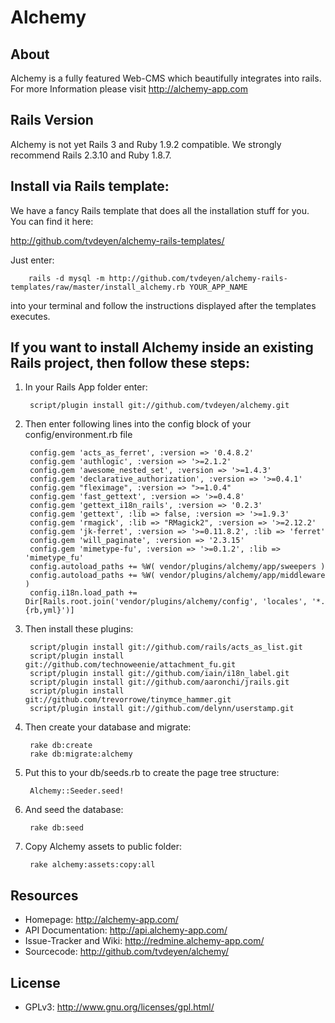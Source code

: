 Alchemy
=======

About
-----

Alchemy is a fully featured Web-CMS which beautifully integrates into rails.
For more Information please visit http://alchemy-app.com

Rails Version
-------------

Alchemy is not yet Rails 3 and Ruby 1.9.2 compatible. We strongly recommend Rails 2.3.10 and Ruby 1.8.7.

Install via Rails template:
---------------------------

We have a fancy Rails template that does all the installation stuff for you. You can find it here:

<http://github.com/tvdeyen/alchemy-rails-templates/>

Just enter:

        rails -d mysql -m http://github.com/tvdeyen/alchemy-rails-templates/raw/master/install_alchemy.rb YOUR_APP_NAME

into your terminal and follow the instructions displayed after the templates executes.

If you want to install Alchemy inside an existing Rails project, then follow these steps:
-----------------------------------------------------------------------------------------

1. In your Rails App folder enter:

        script/plugin install git://github.com/tvdeyen/alchemy.git

2. Then enter following lines into the config block of your config/environment.rb file

        config.gem 'acts_as_ferret', :version => '0.4.8.2'
        config.gem 'authlogic', :version => '>=2.1.2'
        config.gem 'awesome_nested_set', :version => '>=1.4.3'
        config.gem 'declarative_authorization', :version => '>=0.4.1'
        config.gem "fleximage", :version => ">=1.0.4"
        config.gem 'fast_gettext', :version => '>=0.4.8'
        config.gem 'gettext_i18n_rails', :version => '0.2.3'
        config.gem 'gettext', :lib => false, :version => '>=1.9.3'
        config.gem 'rmagick', :lib => "RMagick2", :version => '>=2.12.2'
        config.gem 'jk-ferret', :version => '>=0.11.8.2', :lib => 'ferret'
        config.gem 'will_paginate', :version => '2.3.15'
        config.gem 'mimetype-fu', :version => '>=0.1.2', :lib => 'mimetype_fu'
        config.autoload_paths += %W( vendor/plugins/alchemy/app/sweepers )
        config.autoload_paths += %W( vendor/plugins/alchemy/app/middleware )
        config.i18n.load_path += Dir[Rails.root.join('vendor/plugins/alchemy/config', 'locales', '*.{rb,yml}')]

3. Then install these plugins:

        script/plugin install git://github.com/rails/acts_as_list.git
        script/plugin install git://github.com/technoweenie/attachment_fu.git
        script/plugin install git://github.com/iain/i18n_label.git
        script/plugin install git://github.com/aaronchi/jrails.git
        script/plugin install git://github.com/trevorrowe/tinymce_hammer.git
        script/plugin install git://github.com/delynn/userstamp.git

4. Then create your database and migrate:

        rake db:create
        rake db:migrate:alchemy

5. Put this to your db/seeds.rb to create the page tree structure:

        Alchemy::Seeder.seed!

6. And seed the database:

        rake db:seed

7. Copy Alchemy assets to public folder:

        rake alchemy:assets:copy:all

Resources
---------

* Homepage: <http://alchemy-app.com/>
* API Documentation: <http://api.alchemy-app.com/>
* Issue-Tracker and Wiki: <http://redmine.alchemy-app.com/>
* Sourcecode: <http://github.com/tvdeyen/alchemy/>

License
-------

* GPLv3: <http://www.gnu.org/licenses/gpl.html/>

